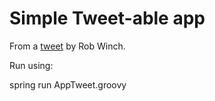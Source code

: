 Simple Tweet-able app
=====================

From a [tweet](https://twitter.com/rob_winch/status/364871658483351552) by Rob Winch.

Run using:

  spring run AppTweet.groovy

